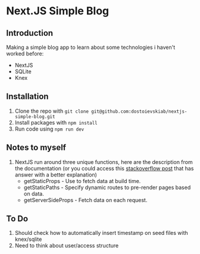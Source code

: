 # Next.JS Simple Blog
## Introduction
Making a simple blog app to learn about some technologies i haven't worked before:
+ NextJS
+ SQLite
+ Knex

## Installation
1. Clone the repo with `git clone git@github.com:dostoievskiab/nextjs-simple-blog.git` 
2. Install packages with `npm install`
3. Run code using `npm run dev`

## Notes to myself
1. NextJS run around three unique functions, here are the description from the documentation (or you could access this [stackoverflow post](https://stackoverflow.com/questions/64520234when-exaclty-is-nextjs-build-time-happening) that has answer with a better explanation)
    - getStaticProps - Use to fetch data at build time.
    - getStaticPaths - Specify dynamic routes to pre-render pages based on data.
    - getServerSideProps - Fetch data on each request.

## To Do
1. Should check how to automatically insert timestamp on seed files with knex/sqlite
2. Need to think about user/access structure